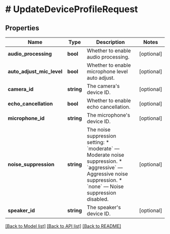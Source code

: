 # # UpdateDeviceProfileRequest

## Properties

Name | Type | Description | Notes
------------ | ------------- | ------------- | -------------
**audio_processing** | **bool** | Whether to enable audio processing. | [optional]
**auto_adjust_mic_level** | **bool** | Whether to enable microphone level auto adjust. | [optional]
**camera_id** | **string** | The camera&#39;s device ID. | [optional]
**echo_cancellation** | **bool** | Whether to enable echo cancellation. | [optional]
**microphone_id** | **string** | The microphone&#39;s device ID. | [optional]
**noise_suppression** | **string** | The noise suppression setting:  * &#x60;moderate&#x60; — Moderate noise suppression.  * &#x60;aggressive&#x60; — Aggressive noise suppression.  * &#x60;none&#x60; — Noise suppression disabled. | [optional]
**speaker_id** | **string** | The speaker&#39;s device ID. | [optional]

[[Back to Model list]](../../README.md#models) [[Back to API list]](../../README.md#endpoints) [[Back to README]](../../README.md)
